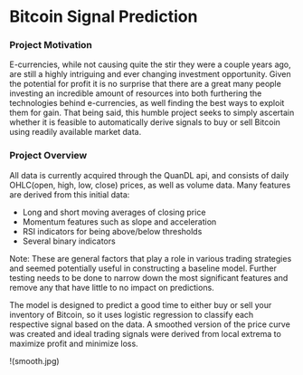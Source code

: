 # Bitcoin Signal Prediction

### Project Motivation
E-currencies, while not causing quite the stir they were a couple years ago, are still a highly intriguing and ever changing investment opportunity. Given the potential for profit it is no surprise that there are a great many people investing an incredible amount of resources into both furthering the technologies behind e-currencies, as well finding the best ways to exploit them for gain. That being said, this humble project seeks to simply ascertain whether it is feasible to automatically derive signals to buy or sell Bitcoin using readily available market data.  

### Project Overview
All data is currently acquired through the QuanDL api, and consists of daily OHLC(open, high, low, close) prices, as well as volume data. Many features are derived from this initial data:
* Long and short moving averages of closing price
* Momentum features such as slope and acceleration
* RSI indicators for being above/below thresholds
* Several binary indicators 

Note: These are general factors that play a role in various trading strategies and seemed potentially useful in constructing a baseline model. Further testing needs to be done to narrow down the most significant features and remove any that have little to no impact on predictions.

The model is designed to predict a good time to either buy or sell your inventory of Bitcoin, so it uses logistic regression to classify each respective signal based on the data. A smoothed version of the price curve was created and ideal trading signals were derived from local extrema to maximize profit and minimize loss.

!(smooth.jpg)
